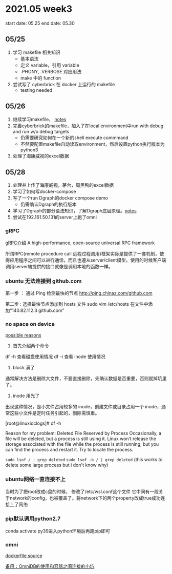 # 2021.05 week3

start date: 05.25
end date: 05.30

## 05/25

1. 学习 makefile 相关知识
   - 基本语法
   - 定义 variable，引用 variable
   - .PHONY, .VERBOSE 对应用法
   - make 中的 function
2. 尝试写了 cyberbrick 在 docker 上运行的 makefile
   - testing needed

## 05/26

1. 继续学习makefile， [notes](../Doc/makefileNotes.md)
2. 完善cyberbrick的makefile，加入了在local environment中run with debug and run w/o debug targets
   - 仍需要研究如何在一个新的shell execute commmand
   - 不然要配置makefile自动读取environment，然后设置python执行版本为python3
3. 处理了海康威视的excel数据

## 05/28

1. 处理并上传了海康威视，茅台，周黑鸭的excel数据
1. 学习了如何写docker-compose
1. 写了一个run Dgraph的docker compose demo
   - 仍需确认Dgraph的执行版本
1. 学习了Dgraph的部分语法知识，了解Dgraph底层原理。[notes](../Doc/dgraphNotes.md)
1. 尝试在192.161.50.131的server上跑了omni

### gRPC

[gRPC介绍](https://blog.csdn.net/qq_40133108/article/details/110000930)
A high-performance, open-source universal RPC framework

所谓RPC(remote procedure call 远程过程调用)框架实际是提供了一套机制，使得应用程序之间可以进行通信，而且也遵从server/client模型。使用的时候客户端调用server端提供的接口就像是调用本地的函数一样。

### ubuntu 无法连接到 github.com

第一步 ：
通过 Ping 检测最快的节点
http://ping.chinaz.com/github.com

第二步 :
选择最快节点添加到 hosts 文件
sudo vim /etc/hosts
在文件中添加“140.82.112.3 github.com”

### no space on device

[possible reasons](https://blog.csdn.net/youmatterhsp/article/details/80382552)

1. 首先介绍两个命令

df -h 查看磁盘使用情况
df -i 查看 inode 使用情况

1. block 满了

通常解决方法是删除大文件，不要直接删除，先确认数据是否重要，否则就掉坑里了。

1. inode 用光了

出现这种情况，是小文件占用较多的 inode，创建文件或目录占用一个 inode，通常这些小文件是定时任务引起的，删除需慎重。

[root@linuxidclogs]# df -h

Reason for my problem: Deleted File Reserved by Process
Occasionally, a file will be deleted, but a process is still using it. Linux won’t release the storage associated with the file while the process is still running, but you can find the process and restart it.
Try to locate the process.

`sudo lsof / | grep deleted`
`sudo lsof -b / | grep deleted` (this works to delete some large process but i don't know why)

### ubuntu网络一直连接不上

当时为了把root改成c盘的时候， 修改了/etc/wsl.conf这个文件
它中间有一段关于network的config，也被覆盖了。将network下的两个property改成true成功连接上了网络

### pip默认调用python2.7

conda activate py39进入python环境后再跑pip即可

### omni

[dockerfile source](https://github.com/taivokasper/docker-omnidb#running)

[备用：OmniDB的使用和容器之间连接的小坑](https://blog.csdn.net/weixin_43870742/article/details/102277204)
